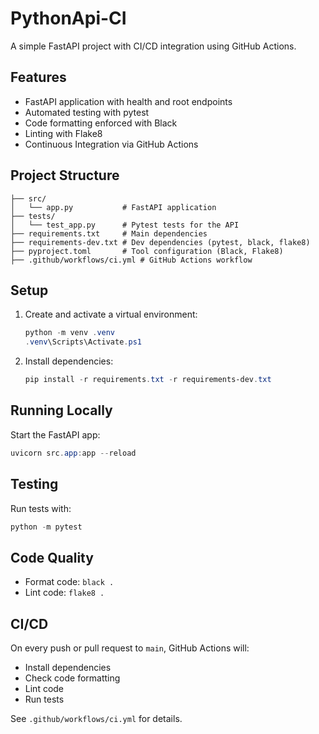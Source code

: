 # PythonApi-CI

A simple FastAPI project with CI/CD integration using GitHub Actions.

## Features
- FastAPI application with health and root endpoints
- Automated testing with pytest
- Code formatting enforced with Black
- Linting with Flake8
- Continuous Integration via GitHub Actions

## Project Structure
```
├── src/
│   └── app.py           # FastAPI application
├── tests/
│   └── test_app.py      # Pytest tests for the API
├── requirements.txt     # Main dependencies
├── requirements-dev.txt # Dev dependencies (pytest, black, flake8)
├── pyproject.toml       # Tool configuration (Black, Flake8)
├── .github/workflows/ci.yml # GitHub Actions workflow
```

## Setup
1. Create and activate a virtual environment:
   ```powershell
   python -m venv .venv
   .venv\Scripts\Activate.ps1
   ```
2. Install dependencies:
   ```powershell
   pip install -r requirements.txt -r requirements-dev.txt
   ```

## Running Locally
Start the FastAPI app:
```powershell
uvicorn src.app:app --reload
```

## Testing
Run tests with:
```powershell
python -m pytest
```

## Code Quality
- Format code: `black .`
- Lint code: `flake8 .`

## CI/CD
On every push or pull request to `main`, GitHub Actions will:
- Install dependencies
- Check code formatting
- Lint code
- Run tests

See `.github/workflows/ci.yml` for details.
